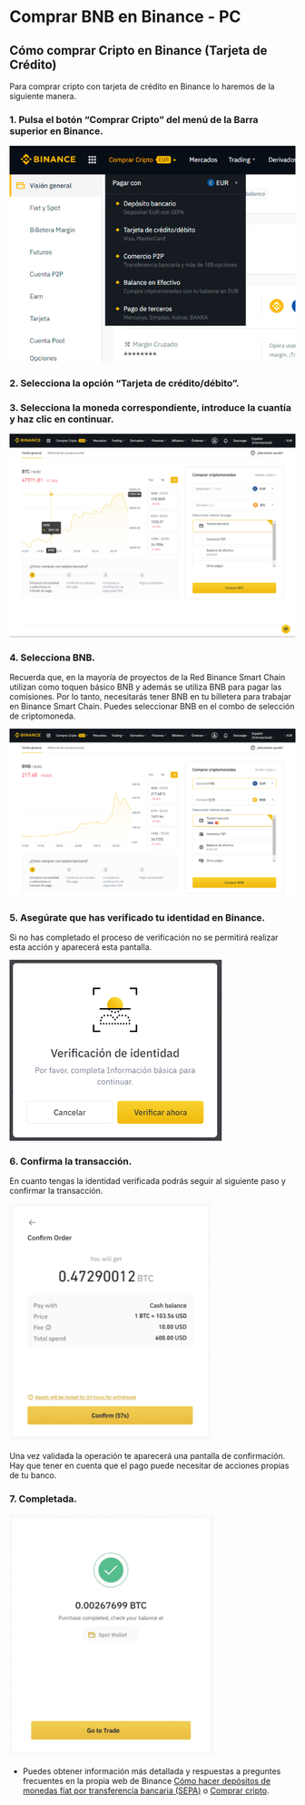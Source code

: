 # Comprar BNB en Binance - PC

## Cómo comprar Cripto en Binance \(Tarjeta de Crédito\)

Para comprar cripto con tarjeta de crédito en Binance lo haremos de la siguiente manera.



### 1. Pulsa el botón “Comprar Cripto” del menú de la Barra superior en Binance.



![](../../../.gitbook/assets/binance_comprar_cripto%20%281%29.jpg)

### 

### 2. Selecciona la opción “Tarjeta de crédito/débito”.

### 3. Selecciona la moneda correspondiente, introduce la cuantía y haz clic en continuar.



![](../../../.gitbook/assets/binance_credit_1%20%281%29.png)



### 4. Selecciona BNB.

Recuerda que, en la mayoría de proyectos de la Red Binance Smart Chain utilizan como toquen básico BNB y además se utiliza BNB para pagar las comisiones. Por lo tanto, necesitarás tener BNB en tu billetera para trabajar en Binance Smart Chain. Puedes seleccionar BNB en el combo de selección de criptomoneda.



![](../../../.gitbook/assets/binance_credit_2.png)



### 5. Asegúrate que has verificado tu identidad en Binance.

Si no has completado el proceso de verificación no se permitirá realizar esta acción y aparecerá esta pantalla.



![](../../../.gitbook/assets/binance_credit_3.png)



### 6. Confirma la transacción.

En cuanto tengas la identidad verificada podrás seguir al siguiente paso y confirmar la transacción.



![](../../../.gitbook/assets/binance_credit_4.png)



Una vez validada la operación te aparecerá una pantalla de confirmación. Hay que tener en cuenta que el pago puede necesitar de acciones propias de tu banco.

### 7. Completada.



![](../../../.gitbook/assets/binance_credit_5.png)



* Puedes obtener información más detallada y respuestas a preguntes frecuentes en la propia web de Binance [Cómo hacer depósitos de monedas fíat por transferencia bancaria \(SEPA\)](https://www.binance.com/es/support/faq/e117b4c063534e5f93b735b980575000) o [Comprar cripto](https://www.binance.com/es/support/faq/c-66?navId=75).

